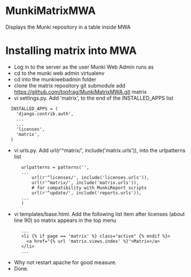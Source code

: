 MunkiMatrixMWA
==============

Displays the Munki repository in a table inside MWA


Installing matrix into MWA
==========================

* Log in to the server as the user Munki Web Admin runs as
* cd to the munki web admin virtualenv 
* cd into the munkiwebadmin folder
* clone the matrix repository
     git submodule add https://github.com/toofrag/MunkiMatrixMWA.git matrix
* vi settings.py.  Add 'matrix', to the end of the INSTALLED_APPS list
````
  INSTALLED_APPS = (
    'django.contrib.auth',
    ...
    ...
    'licenses',
    'matrix',
  )
````

* vi urls.py. Add url(r'^matrix/', include('matrix.urls')), into the urlpatterns list
````
      urlpatterns = patterns('',
      ...
          url(r'^licenses/', include('licenses.urls')),
          url(r'^matrix/', include('matrix.urls')),
          # for compatibility with MunkiReport scripts
          url(r'^update/', include('reports.urls')),
      ...
      )
````
* vi templates/base.html. Add the following list item after licenses (about line 90) so matrix appears in the top menu
````
      ...       
      <li {% if page == 'matrix' %} class="active" {% endif %}>
        <a href="{% url 'matrix.views.index' %}">Matrix</a>
      </li>
      ...
````
* Why not restart apache for good measure.
* Done.

